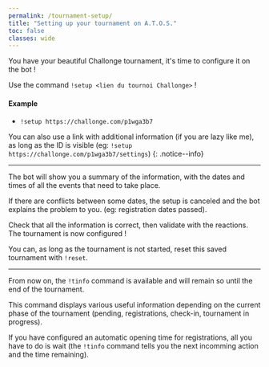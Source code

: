 ```yaml
---
permalink: /tournament-setup/
title: "Setting up your tournament on A.T.O.S."
toc: false
classes: wide
---
```


You have your beautiful Challonge tournament, it's time to configure it on the bot !

Use the command `!setup <lien du tournoi Challonge>` !

<div markdown="1" class="notice--success">

<h4 class="no_toc">Example</h4>

- `!setup https://challonge.com/p1wga3b7`

</div>

You can also use a link with additional information (if you are lazy like me), as long as the ID is visible (eg: `!setup https://challonge.com/p1wga3b7/settings`)
{: .notice--info}

----

The bot will show you a summary of the information, with the dates and times of all the events that need to take place.

If there are conflicts between some dates, the setup is canceled and the bot explains the problem to you. (eg: registration dates passed).

Check that all the information is correct, then validate with the reactions. The tournament is now configured !

You can, as long as the tournament is not started, reset this saved tournament with `!reset`.

----

From now on, the `!tinfo` command is available and will remain so until the end of the tournament.

This command displays various useful information depending on the current phase of the tournament (pending, registrations, check-in, tournament in progress).

If you have configured an automatic opening time for registrations, all you have to do is wait (the `!tinfo` command tells you the next incomming action and the time remaining).
